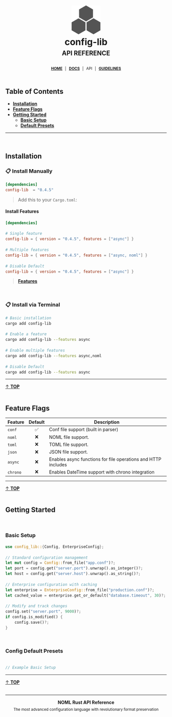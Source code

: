 <h1 align="center">
    <img width="90px" height="auto" src="https://raw.githubusercontent.com/jamesgober/jamesgober/main/media/icons/hexagon-3.svg" alt="Triple Hexagon">
    <br><b>config-lib</b><br>
    <sub><sup>API REFERENCE</sup></sub>
</h1>
<div align="center">
    <sup>
        <a href="../README.md" title="Project Home"><b>HOME</b></a>
        <span>&nbsp;│&nbsp;</span>
        <a href="./README.md" title="Documentation"><b>DOCS</b></a>
        <span>&nbsp;│&nbsp;</span>
        <span>API</span>
        <span>&nbsp;│&nbsp;</span>
        <a href="./GUIDELINES.md" title="Developer Guidelines"><b>GUIDELINES</b></a>
    </sup>
</div>

<br>

## Table of Contents
- **[Installation](#installation)**
- **[Feature Flags](#feature-flags)**
- **[Getting Started](#getting-started)**
  - **[Basic Setup](#basic-setup)**
  - **[Default Presets](#default-presets)**

<hr>
<br>

<h2 id="installation">Installation</h2>


### 📋 Install Manually
```toml
[dependencies]
config-lib  = "0.4.5"
```
> Add this to your `Cargo.toml`:


#### Install Features
```toml
[dependencies]

# Single feature
config-lib = { version = "0.4.5", features = ["async"] }

# Multiple features
config-lib = { version = "0.4.5", features = ["async, noml"] }

# Disable Default
config-lib = { version = "0.4.5", features = ["async"] }
```
> **[Features](#feature-flags)**

<br>


### 📋 Install via Terminal
```bash
# Basic installation
cargo add config-lib

# Enable a feature
cargo add config-lib --features async

# Enable multiple features
cargo add config-lib --features async,noml

# Disable Default
cargo add config-lib --features async
```




<hr>
<a href="#top">&uarr; <b>TOP</b></a>
<br>
<br>

<h2 id="feature-flags">Feature Flags</h2>

| Feature               | Default | Description |
|-----------------------|:-------:|---------------------------------------------------------------|
| `conf`                |  ✅     | Conf file support (built in parser)                           |
| `noml`                |  ❌     | NOML file support.                                            |
| `toml`                |  ❌     | TOML file support.                                            |
| `json`                |  ❌     | JSON file support.                                            |
| `async`               |  ❌     | Enables async functions for file operations and HTTP includes | 
| `chrono`              |  ❌     | Enables DateTime support with chrono integration              |

<hr>
<a href="#top">&uarr; <b>TOP</b></a>
<br>
<br>

<h2 id="getting-started">Getting Started</h2>

<br>

<h3 id="basic-setup">Basic Setup</h3>

```rust
use config_lib::{Config, EnterpriseConfig};

// Standard configuration management
let mut config = Config::from_file("app.conf")?;
let port = config.get("server.port").unwrap().as_integer()?;
let host = config.get("server.host").unwrap().as_string()?;

// Enterprise configuration with caching
let enterprise = EnterpriseConfig::from_file("production.conf")?;
let cached_value = enterprise.get_or_default("database.timeout", 30)?;

// Modify and track changes
config.set("server.port", 9000)?;
if config.is_modified() {
    config.save()?;
}

```

<br>

<h3 id="default-presets">Config Default Presets</h3>

```rust

// Example Basic Setup

```


<hr>
<a href="#top">&uarr; <b>TOP</b></a>
<br>
<br>

---

<div align="center">
    <b>NOML Rust API Reference</b><br>
    <sub>The most advanced configuration language with revolutionary format preservation</sub>
</div>